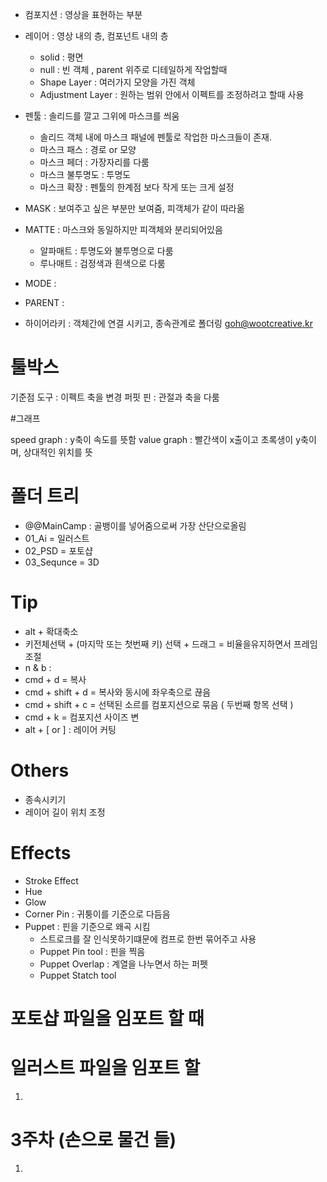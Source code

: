 - 컴포지션 : 영상을 표현하는 부분 

- 레이어 : 영상 내의 층, 컴포넌트 내의 층 
    - solid : 평면
    - null : 빈 객체 , parent 위주로 디테일하게 작업할때
    - Shape Layer : 여러가지 모양을 가진 객체
    - Adjustment Layer : 원하는 범위 안에서 이펙트를 조정하려고 할때 사용

- 펜툴 : 솔리드를 깔고 그위에 마스크를 씌움
    - 솔리드 객체 내에 마스크 패널에 펜툴로 작업한 마스크들이 존재.
    - 마스크 패스 : 경로 or 모양
    - 마스크 페더 : 가장자리를 다룸
    - 마스크 불투명도 : 투명도
    - 마스크 확장 : 펜툴의 한계점 보다 작게 또는 크게 설정
     
- MASK : 보여주고 싶은 부분만 보여줌, 피객체가 같이 따라옮

- MATTE : 마스크와 동일하지만 피객체와 분리되어있음
    - 알파매트 : 투명도와 불투명으로 다룸
    - 루나매트 : 검정색과 흰색으로 다룸 
    
- MODE :

- PARENT :

- 하이어라키 : 객체간에 연결 시키고, 종속관계로 폴더링 
goh@wootcreative.kr

# 툴박스

기준점 도구 : 이펙트 축을 변경
퍼핏 핀 : 관절과 축을 다룸

#그래프 

speed graph : y축이 속도를 뜻함
value graph : 빨간색이 x출이고 초록생이 y축이며, 상대적인 위치를 뜻 

# 폴더 트리

- @@MainCamp : 골뱅이를 넣어줌으로써 가장 산단으로올림
- 01_Ai = 일러스트
- 02_PSD = 포토샵
- 03_Sequnce = 3D

# Tip

- alt + 확대축소 
- 키전체선택 + (마지막 또는 첫번째 키) 선택 + 드래그 = 비율을유지하면서 프레임 조절 
- n & b : 
- cmd + d = 복사
- cmd + shift + d = 복사와 동시에 좌우축으로 끊음 
- cmd + shift + c = 선택된 소르를 컴포지션으로 묶음 ( 두번째 항목 선택 )
- cmd + k = 컴포지션 사이즈 변
- alt + [ or ]  : 레이어 커팅

# Others 

- 종속시키기
- 레이어 길이 위치 조정


# Effects

- Stroke Effect 
- Hue 
- Glow 
- Corner Pin : 귀퉁이를 기준으로 다듬음
- Puppet : 핀을 기준으로 왜곡 시킴
    - 스트로크를 잘 인식못하기떄문에 컴프로 한번 묶어주고 사용
    - Puppet Pin tool : 핀을 찍음
    - Puppet Overlap : 계열을 나누면서 하는 퍼펫
    - Puppet Statch tool 
# 포토샵 파일을 임포트 할 때

# 일러스트 파일을 임포트 할 

1.

# 3주차 (손으로 물건 들)

1. 